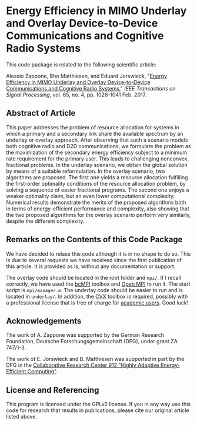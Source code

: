 Energy Efficiency in MIMO Underlay and Overlay Device-to-Device Communications and Cognitive Radio Systems
==================

This code package is related to the following scientific article:

Alessio Zappone, Bho Matthiesen, and Eduard Jorswieck, "[Energy Efficiency in MIMO Underlay and Overlay Device-to-Device Communications and Cognitive Radio Systems](https://doi.org/10.1109/TSP.2016.2626249)," *IEEE Transactions on Signal Processing*, vol. 65, no. 4, pp. 1026-1041 Feb. 2017.


## Abstract of Article

This paper addresses the problem of resource allocation for systems in which a primary and a secondary link share the available spectrum by an underlay or overlay approach. After observing that such a scenario models both cognitive radio and D2D communications, we formulate the problem as the maximization of the secondary energy efficiency subject to a minimum rate requirement for the primary user. This leads to challenging nonconvex, fractional problems. In the underlay scenario, we obtain the global solution by means of a suitable reformulation. In the overlay scenario, two algorithms are proposed. The first one yields a resource allocation fulfilling the first-order optimality conditions of the resource allocation problem, by solving a sequence of easier fractional programs. The second one enjoys a weaker optimality claim, but an even lower computational complexity. Numerical results demonstrate the merits of the proposed algorithms both in terms of energy-efficient performance and complexity, also showing that the two proposed algorithms for the overlay scenario perform very similarly, despite the different complexity.

## Remarks on the Contents of this Code Package

We have decided to relase this code although it is in no shape to do so. This is due to several requests we have received since the first publication of this article. It is provided as is, without any documentation or support. 

The overlay code should be located in the root folder and `mpi/`. If I recall correctly, we have used the [bcMPI](www.bluecollarcomputing.org/applications/bcMPI/index.shtml) toolbox and [Open MPI](https://www.open-mpi.org) to run it. The start script is `mpi/manager.m`. The underlay code should be easier to run and is located in `underlay/`. In addition, the [CVX](http://cvxr.com/cvx) toolbox is required, possibly with a professional license that is free of charge for [academic users](http://cvxr.com/cvx/academic/). Good luck!


## Acknowledgements

The work of A. Zappone was supported
by the German Research Foundation, Deutsche Forschungsgemeinschaft (DFG), under grant ZA 747/1-3.

The work of E. Jorswieck and B. Matthiesen was supported in part by
the DFG in the [Collaborative Research Center 912 "Highly Adaptive Energy-Efficient Computing"](https://tu-dresden.de/ing/forschung/sfb912).


## License and Referencing

This program is licensed under the GPLv2 license. If you in any way use this code for research that results in publications, please cite our original article listed above.

